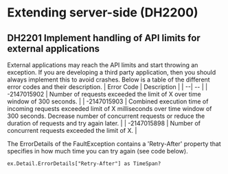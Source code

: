 # Extending server-side (DH2200)

## DH2201 Implement handling of API limits for external applications
External applications may reach the API limits and start throwing an exception. If you are developing a third party application, then you should always implement this to avoid crashes. Below is a table of the different error codes and their description. 
| Error Code | Description |
| --| -- |
| -2147015902 | Number of requests exceeded the limit of X over time window of 300 seconds. |
| -2147015903 | Combined execution time of incoming requests exceeded limit of X milliseconds over time window of 300 seconds. Decrease number of concurrent requests or reduce the duration of requests and try again later. |
| -2147015898 | Number of concurrent requests exceeded the limit of X. |

The ErrorDetails of the FaultException contains a 'Retry-After' property that specifies in how much time you can try again (see code below). 

````
ex.Detail.ErrorDetails["Retry-After"] as TimeSpan?
````
